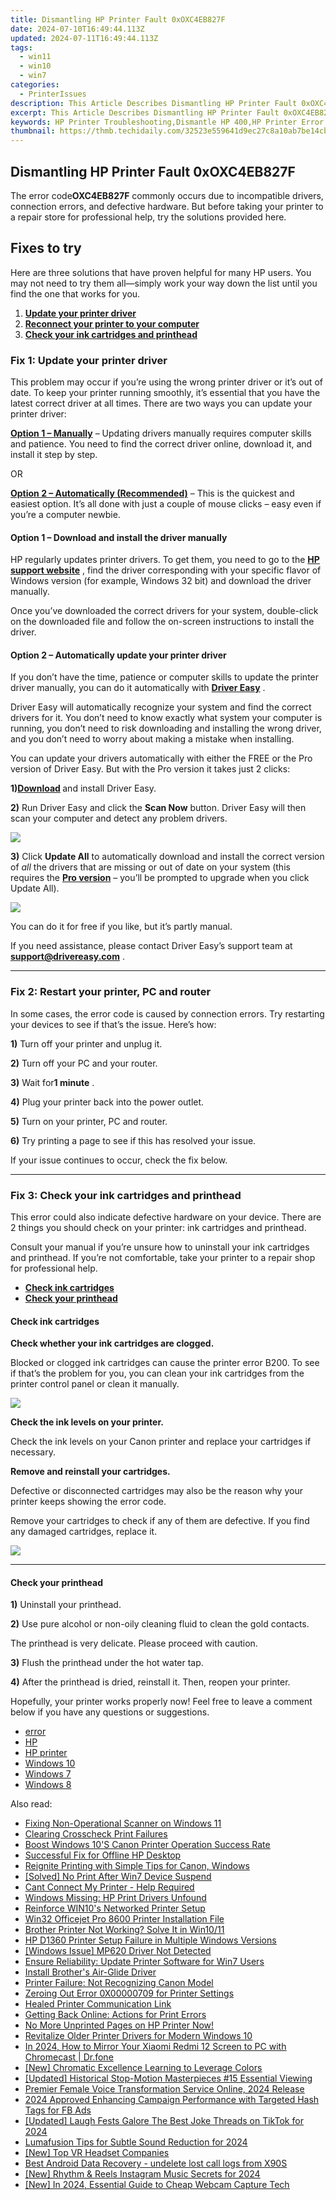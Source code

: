 ```yaml
---
title: Dismantling HP Printer Fault 0xOXC4EB827F
date: 2024-07-10T16:49:44.113Z
updated: 2024-07-11T16:49:44.113Z
tags:
  - win11
  - win10
  - win7
categories:
  - PrinterIssues
description: This Article Describes Dismantling HP Printer Fault 0xOXC4EB827F
excerpt: This Article Describes Dismantling HP Printer Fault 0xOXC4EB827F
keywords: HP Printer Troubleshooting,Dismantle HP 400,HP Printer Error Code OXC4EB827F,How to Fix HP 400 Error 0xOXC4EB827F,Dismantle HP Inkjet Error,HP 400 Printer Fault Guide,Step-by-Step Dismantle HP Printer
thumbnail: https://thmb.techidaily.com/32523e559641d9ec27c8a10ab7be14cb0b35f831c8a7be2e764f2665633793d5.jpg
---
```


## Dismantling HP Printer Fault 0xOXC4EB827F

 The error code**OXC4EB827F** commonly occurs due to incompatible drivers, connection errors, and defective hardware. But before taking your printer to a repair store for professional help, try the solutions provided here.

## Fixes to try

 Here are three solutions that have proven helpful for many HP users. You may not need to try them all—simply work your way down the list until you find the one that works for you.

1. **[Update your printer driver](#a)**
2. **[Reconnect your printer to your computer](#b)**
3. **[Check your ink cartridges and printhead](#c)**

### Fix 1: Update your printer driver

 This problem may occur if you’re using the wrong printer driver or it’s out of date. To keep your printer running smoothly, it’s essential that you have the latest correct driver at all times. There are two ways you can update your printer driver:

**[Option 1 – Manually](#a1)** – Updating drivers manually requires computer skills and patience. You need to find the correct driver online, download it, and install it step by step.

OR

**[Option 2 – Automatically (Recommended)](#a2)**  – This is the quickest and easiest option. It’s all done with just a couple of mouse clicks – easy even if you’re a computer newbie.

#### **Option 1 – Download and install the driver manually**

 HP regularly updates printer drivers. To get them, you need to go to the **[HP support website](https://support.hp.com/us-en)**  , find the driver corresponding with your specific flavor of Windows version (for example, Windows 32 bit) and download the driver manually.

 Once you’ve downloaded the correct drivers for your system, double-click on the downloaded file and follow the on-screen instructions to install the driver.

#### Option 2 – Automatically update your printer driver

 If you don’t have the time, patience or computer skills to update the printer driver manually, you can do it automatically with **[Driver Easy](https://tools.techidaily.com/drivereasy/download/)**  .

 Driver Easy will automatically recognize your system and find the correct drivers for it. You don’t need to know exactly what system your computer is running, you don’t need to risk downloading and installing the wrong driver, and you don’t need to worry about making a mistake when installing.

 You can update your drivers automatically with either the FREE or the Pro version of Driver Easy. But with the Pro version it takes just 2 clicks:

 **1)[Download](https://tools.techidaily.com/drivereasy/download/) [](https://tools.techidaily.com/drivereasy/download/)**  and install Driver Easy.

**2)** Run Driver Easy and click the **Scan Now** button. Driver Easy will then scan your computer and detect any problem drivers.

![](https://images.drivereasy.com/wp-content/uploads/2019/11/2019-11-05_18-10-01.jpg)

**3)** Click **Update All** to automatically download and install the correct version of _all_ the drivers that are missing or out of date on your system (this requires the **[Pro version](https://tools.techidaily.com/drivereasy/download/)**  – you’ll be prompted to upgrade when you click Update All).

![](https://images.drivereasy.com/wp-content/uploads/2019/11/2019-11-05_15-51-53-3.jpg)

 You can do it for free if you like, but it’s partly manual.

 If you need assistance, please contact Driver Easy’s support team at [**support@drivereasy.com**](mailto:support@drivereasy.com) .

---

### Fix 2: Restart your printer, PC and router

 In some cases, the error code is caused by connection errors. Try restarting your devices to see if that’s the issue. Here’s how:

**1)** Turn off your printer and unplug it.

**2)** Turn off your PC and your router.

**3)** Wait for**1 minute** .

**4)** Plug your printer back into the power outlet.

**5)** Turn on your printer, PC and router.

**6)** Try printing a page to see if this has resolved your issue.

If your issue continues to occur, check the fix below.

---

### Fix 3: Check your ink cartridges and printhead

 This error could also indicate defective hardware on your device. There are 2 things you should check on your printer: ink cartridges and printhead.

 Consult your manual if you’re unsure how to uninstall your ink cartridges and printhead. If you’re not comfortable, take your printer to a repair shop for professional help.

* **[Check ink cartridges](#c1)**
* **[Check your printhead](#c2)**

#### **Check ink cartridges**

**Check whether your ink cartridges are clogged.**

 Blocked or clogged ink cartridges can cause the printer error B200\. To see if that’s the problem for you, you can clean your ink cartridges from the printer control panel or clean it manually.

![](https://images.drivereasy.com/wp-content/uploads/2019/11/2019-11-05_18-36-18-1024x768.jpg)

**Check the ink levels on your printer.**

 Check the ink levels on your Canon printer and replace your cartridges if necessary.

**Remove and reinstall your cartridges.**

 Defective or disconnected cartridges may also be the reason why your printer keeps showing the error code.

 Remove your cartridges to check if any of them are defective. If you find any damaged cartridges, replace it.

![](https://images.drivereasy.com/wp-content/uploads/2019/11/2019-11-05_18-36-50-1024x981.jpg)

---

#### Check your printhead

**1)** Uninstall your printhead.

**2)** Use pure alcohol or non-oily cleaning fluid to clean the gold contacts.

The printhead is very delicate. Please proceed with caution.

**3)**  Flush the printhead under the hot water tap.

**4)** After the printhead is dried, reinstall it. Then, reopen your printer.

 Hopefully, your printer works properly now! Feel free to leave a comment below if you have any questions or suggestions.

* [error](https://tools.techidaily.com/drivereasy/download/)
* [HP](https://tools.techidaily.com/drivereasy/download/)
* [HP printer](https://tools.techidaily.com/drivereasy/download/)
* [Windows 10](https://tools.techidaily.com/drivereasy/download/)
* [Windows 7](https://tools.techidaily.com/drivereasy/download/)
* [Windows 8](https://tools.techidaily.com/drivereasy/download/)

<ins class="adsbygoogle"
     style="display:block"
     data-ad-format="autorelaxed"
     data-ad-client="ca-pub-7571918770474297"
     data-ad-slot="1223367746"></ins>



<ins class="adsbygoogle"
     style="display:block"
     data-ad-client="ca-pub-7571918770474297"
     data-ad-slot="8358498916"
     data-ad-format="auto"
     data-full-width-responsive="true"></ins>



<span class="atpl-alsoreadstyle">Also read:</span>
<div><ul>
<li><a href="https://printer-issues.techidaily.com/fixing-non-operational-scanner-on-windows-11/"><u>Fixing Non-Operational Scanner on Windows 11</u></a></li>
<li><a href="https://printer-issues.techidaily.com/clearing-crosscheck-print-failures/"><u>Clearing Crosscheck Print Failures</u></a></li>
<li><a href="https://printer-issues.techidaily.com/boost-windows-10s-canon-printer-operation-success-rate/"><u>Boost Windows 10'S Canon Printer Operation Success Rate</u></a></li>
<li><a href="https://printer-issues.techidaily.com/successful-fix-for-offline-hp-desktop/"><u>Successful Fix for Offline HP Desktop</u></a></li>
<li><a href="https://printer-issues.techidaily.com/reignite-printing-with-simple-tips-for-canon-windows/"><u>Reignite Printing with Simple Tips for Canon, Windows</u></a></li>
<li><a href="https://printer-issues.techidaily.com/solved-no-print-after-win7-device-suspend/"><u>[Solved] No Print After Win7 Device Suspend</u></a></li>
<li><a href="https://printer-issues.techidaily.com/cant-connect-my-printer-help-required/"><u>Cant Connect My Printer - Help Required</u></a></li>
<li><a href="https://printer-issues.techidaily.com/windows-missing-hp-print-drivers-unfound/"><u>Windows Missing: HP Print Drivers Unfound</u></a></li>
<li><a href="https://printer-issues.techidaily.com/reinforce-win10s-networked-printer-setup/"><u>Reinforce WIN10's Networked Printer Setup</u></a></li>
<li><a href="https://printer-issues.techidaily.com/win32-officejet-pro-8600-printer-installation-file/"><u>Win32 Officejet Pro 8600 Printer Installation File</u></a></li>
<li><a href="https://printer-issues.techidaily.com/brother-printer-not-working-solve-it-in-win1011/"><u>Brother Printer Not Working? Solve It in Win10/11</u></a></li>
<li><a href="https://printer-issues.techidaily.com/hp-d1360-printer-setup-failure-in-multiple-windows-versions/"><u>HP D1360 Printer Setup Failure in Multiple Windows Versions</u></a></li>
<li><a href="https://printer-issues.techidaily.com/windows-issue-mp620-driver-not-detected/"><u>[Windows Issue] MP620 Driver Not Detected</u></a></li>
<li><a href="https://printer-issues.techidaily.com/ensure-reliability-update-printer-software-for-win7-users/"><u>Ensure Reliability: Update Printer Software for Win7 Users</u></a></li>
<li><a href="https://printer-issues.techidaily.com/install-brothers-air-glide-driver/"><u>Install Brother's Air-Glide Driver</u></a></li>
<li><a href="https://printer-issues.techidaily.com/printer-failure-not-recognizing-canon-model/"><u>Printer Failure: Not Recognizing Canon Model</u></a></li>
<li><a href="https://printer-issues.techidaily.com/zeroing-out-error-0x00000709-for-printer-settings/"><u>Zeroing Out Error 0X00000709 for Printer Settings</u></a></li>
<li><a href="https://printer-issues.techidaily.com/healed-printer-communication-link/"><u>Healed Printer Communication Link</u></a></li>
<li><a href="https://printer-issues.techidaily.com/getting-back-online-actions-for-print-errors/"><u>Getting Back Online: Actions for Print Errors</u></a></li>
<li><a href="https://printer-issues.techidaily.com/1719574154094-no-more-unprinted-pages-on-hp-printer-now/"><u>No More Unprinted Pages on HP Printer Now!</u></a></li>
<li><a href="https://printer-issues.techidaily.com/revitalize-older-printer-drivers-for-modern-windows-10/"><u>Revitalize Older Printer Drivers for Modern Windows 10</u></a></li>
<li><a href="https://screen-mirror.techidaily.com/in-2024-how-to-mirror-your-xiaomi-redmi-12-screen-to-pc-with-chromecast-drfone-by-drfone-android/"><u>In 2024, How to Mirror Your Xiaomi Redmi 12 Screen to PC with Chromecast | Dr.fone</u></a></li>
<li><a href="https://extra-hints.techidaily.com/new-chromatic-excellence-learning-to-leverage-colors/"><u>[New] Chromatic Excellence  Learning to Leverage Colors</u></a></li>
<li><a href="https://some-techniques.techidaily.com/updated-historical-stop-motion-masterpieces-15-essential-viewing/"><u>[Updated] Historical Stop-Motion Masterpieces  #15 Essential Viewing</u></a></li>
<li><a href="https://audio-editing.techidaily.com/premier-female-voice-transformation-service-online-2024-release/"><u>Premier Female Voice Transformation Service Online, 2024 Release</u></a></li>
<li><a href="https://facebook-video-content.techidaily.com/2024-approved-enhancing-campaign-performance-with-targeted-hash-tags-for-fb-ads/"><u>2024 Approved  Enhancing Campaign Performance with Targeted Hash Tags for FB Ads</u></a></li>
<li><a href="https://tiktok-video-recordings.techidaily.com/updated-laugh-fests-galore-the-best-joke-threads-on-tiktok-for-2024/"><u>[Updated] Laugh Fests Galore  The Best Joke Threads on TikTok for 2024</u></a></li>
<li><a href="https://extra-skills.techidaily.com/lumafusion-tips-for-subtle-sound-reduction-for-2024/"><u>Lumafusion Tips for Subtle Sound Reduction for 2024</u></a></li>
<li><a href="https://vp-tips.techidaily.com/new-top-vr-headset-companies/"><u>[New] Top VR Headset Companies</u></a></li>
<li><a href="https://phone-solutions.techidaily.com/best-android-data-recovery-undelete-lost-call-logs-from-x90s-by-fonelab-android-recover-call-logs/"><u>Best Android Data Recovery - undelete lost call logs from X90S</u></a></li>
<li><a href="https://instagram-clips.techidaily.com/new-rhythm-and-reels-instagram-music-secrets-for-2024/"><u>[New] Rhythm & Reels  Instagram Music Secrets for 2024</u></a></li>
<li><a href="https://visual-screen-recording.techidaily.com/new-in-2024-essential-guide-to-cheap-webcam-capture-tech/"><u>[New] In 2024, Essential Guide to Cheap Webcam Capture Tech</u></a></li>
</ul></div>
